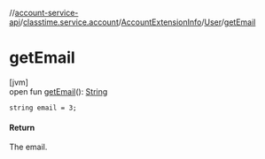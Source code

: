 //[account-service-api](../../../../index.md)/[classtime.service.account](../../index.md)/[AccountExtensionInfo](../index.md)/[User](index.md)/[getEmail](get-email.md)

# getEmail

[jvm]\
open fun [getEmail](get-email.md)(): [String](https://docs.oracle.com/javase/8/docs/api/java/lang/String.html)

`string email = 3;`

#### Return

The email.
